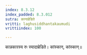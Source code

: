 ```yaml
---
index: 8.3.12
index_padded: 8.3.012
sutra: कानाम्रेडिते
vritti: laghusiddhantakaumudi
vrittiindex: 100

---
```

कान्नकारस्य रुः स्यादाम्रेडिते। कांस्कान्, कांस्कान्॥